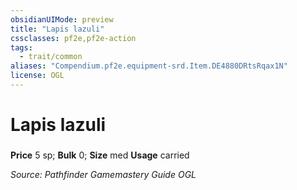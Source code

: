 ```yaml
---
obsidianUIMode: preview
title: "Lapis lazuli"
cssclasses: pf2e,pf2e-action
tags:
  - trait/common
aliases: "Compendium.pf2e.equipment-srd.Item.DE4880DRtsRqax1N"
license: OGL
---
```

# Lapis lazuli

### 


**Price** 5 sp; 
**Bulk** 0; **Size** med
**Usage** carried



*Source: Pathfinder Gamemastery Guide*
*OGL*